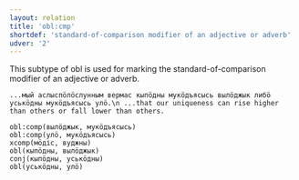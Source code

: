 ```yaml
---
layout: relation
title: 'obl:cmp'
shortdef: 'standard-of-comparison modifier of an adjective or adverb'
udver: '2'
---
```


This subtype of obl is used for marking the standard-of-comparison modifier of an adjective or adverb.

~~~ sdparse
...мый аслыспӧлӧслунным вермас кыпӧдны мукӧдъясысь вылӧджык либӧ уськӧдны мукӧдъясысь улӧ.\n ...that our uniqueness can rise higher than others or fall lower than others.

obl:comp(вылӧджык, мукӧдъясысь)
obl:comp(улӧ, мукӧдъясысь)
xcomp(мӧдіс, вуджны)
obl(кыпӧдны, вылӧджык)
conj(кыпӧдны, уськӧдны)
obl(уськӧдны, улӧ)

~~~

<!-- Interlanguage links updated So kvě 14 19:04:03 CEST 2022 -->

